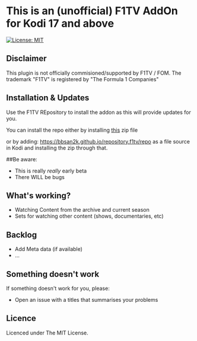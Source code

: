 # This is an (unofficial) F1TV AddOn for Kodi 17 and above

[![License: MIT](https://img.shields.io/badge/License-MIT-yellow.svg)](https://opensource.org/licenses/MIT)

## Disclaimer

This plugin is not officially commisioned/supported by F1TV / FOM.
The trademark "F1TV" is registered by "The Formula 1 Companies"

## Installation & Updates

Use the F1TV REpository to install the addon as this will provide updates for you.

You can install the repo either by installing [this](https://raw.githubusercontent.com/bbsan2k/repository.f1tv/master/zips/repository.f1tv/repository.f1tv-1.0.zip) zip file

or by adding: https://bbsan2k.github.io/repository.f1tv/repo as a file source in Kodi and installing the zip through that.

##Be aware:

- This is really _really_ early beta
- There WILL be bugs


## What's working?

- Watching Content from the archive and current season
- Sets for watching other content (shows, documentaries, etc)

## Backlog

- Add Meta data (if available)
- ...

## Something doesn't work

If something doesn't work for you, please:

- Open an issue with a titles that summarises your problems

## Licence

Licenced under The MIT License.